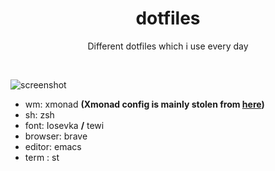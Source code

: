 <h1 align="center">dotfiles</h1>
<p align="center">Different dotfiles which i use every day</p><br>

![screenshot](https://user-images.githubusercontent.com/49302467/73831206-9a148700-480e-11ea-8edd-35bc8b83fd41.png)

- wm: xmonad  **(Xmonad config is mainly stolen from [here](https://git.systemd.club/xmonad-config/))**
- sh: zsh
- font: Iosevka **/** tewi
- browser: brave 
- editor: emacs
- term : st
